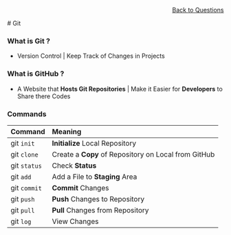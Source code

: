 <p align='right'><a href='https://github.com/KIRANKUMAR7296/Library'>Back to Questions</a></p>
# Git

### What is Git ?
- Version Control | Keep Track of Changes in Projects

### What is GitHub ?
- A Website that **Hosts Git Repositories** | Make it Easier for **Developers** to Share there Codes 

### Commands

Command | Meaning
:--- | :---
git `init` | **Initialize** Local Repository
git `clone` | Create a **Copy** of Repository on Local from GitHub
git `status` | Check **Status**
git `add` | Add a File to **Staging** Area
git `commit` | **Commit** Changes
git `push` | **Push** Changes to Repository
git `pull` | **Pull** Changes from Repository
git `log` | View Changes
